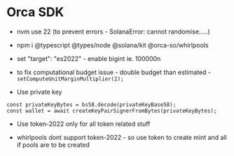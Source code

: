 # Orca SDK

- nvm use 22 (to prevent errors - SolanaError: cannot randomise.....)

- npm i @typescript @types/node @solana/kit @orca-so/whirlpools

- set "target": "es2022" - enable bigint ie. 100000n

- to fix computational budget issue - double budget than estimated - `setComputeUnitMarginMultiplier(2);`

- Use private key

```const privateKeyBase58 = "<key_here>";
const privateKeyBytes = bs58.decode(privateKeyBase58);
const wallet = await createKeyPairSignerFromBytes(privateKeyBytes);
```

- Use token-2022 only for all token related stuff

- whirlpools dont support token-2022 - so use token to create mint and all if pools are to be created
